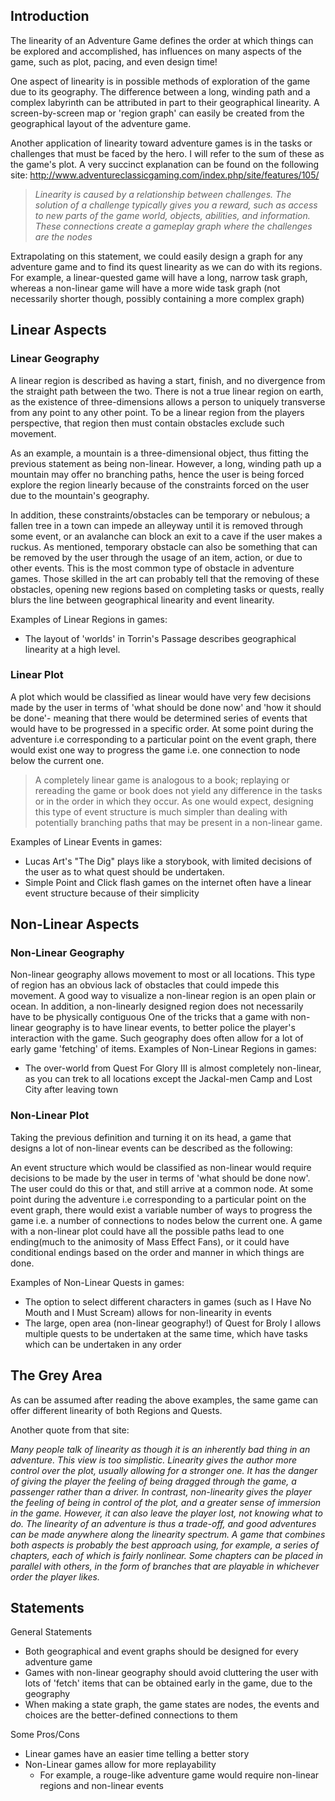 ## Introduction ##
The linearity of an Adventure Game defines the order at which things can be explored and accomplished, has influences on many aspects of the game, such as plot, pacing, and even design time!

One aspect of linearity is in possible methods of exploration of the game due to its geography. The difference between a long, winding path and a complex labyrinth can be attributed in part to their geographical linearity. A screen-by-screen map or 'region graph' can easily be created from the geographical layout of the adventure game.

Another application of linearity toward adventure games is in the tasks or challenges that must be faced by the hero. I will refer to the sum of these as the game's plot. A very succinct explanation can be found on the following site: http://www.adventureclassicgaming.com/index.php/site/features/105/
> _Linearity is caused by a relationship between challenges. The solution of a challenge typically gives you a reward, such as access to new parts of the game world, objects, abilities, and information. These connections create a gameplay graph where the challenges are the nodes_

Extrapolating on this statement, we could easily design a graph for any adventure game and to find its quest linearity as we can do with its regions. For example, a linear-quested game will have a long, narrow task graph, whereas a non-linear game will have a more wide task graph (not necessarily shorter though, possibly containing a more complex graph)

## Linear Aspects ##

### Linear Geography ###
A linear region is described as having a start, finish, and no divergence from the straight path between the two. There is not a true linear region on earth, as the existence of three-dimensions allows a person to uniquely transverse from any point to any other point. To be a linear region from the players perspective, that region then must contain obstacles exclude such movement.

As an example, a mountain is a three-dimensional object, thus fitting the previous statement as being non-linear. However, a long, winding path up a mountain may offer no branching paths, hence the user is being forced explore the region linearly because of the constraints forced on the user due to the mountain's geography.

In addition, these constraints/obstacles can be temporary or nebulous; a fallen tree in a town can impede an alleyway until it is removed through some event, or an avalanche can block an exit to a cave if the user makes a ruckus. As mentioned, temporary obstacle can also be something that can be removed by the user through the usage of an item, action, or due to other events. This is the most common type of obstacle in adventure games. Those skilled in the art can probably tell that the removing of these obstacles, opening new regions based on completing tasks or quests, really blurs the line between geographical linearity and event linearity.

Examples of Linear Regions in games:
  * The layout of 'worlds' in Torrin's Passage describes geographical linearity at a high level.

### Linear Plot ###
A plot which would be classified as linear would have very few decisions made by the user in terms of 'what should be done now' and 'how it should be done'- meaning that there would be determined series of events that would have to be progressed in a specific order. At some point during the adventure  i.e corresponding to a particular point on the event graph, there would exist one way to progress the game i.e. one connection to node below the current one.

> A completely linear game is analogous to a book; replaying or rereading the game or book does not yield any difference in the tasks or in the order in which they occur. As one would expect, designing this type of event structure is much simpler than dealing with potentially branching paths that may be present in a non-linear game.

Examples of Linear Events in games:
  * Lucas Art's "The Dig" plays like a storybook, with limited decisions of the user as to what quest should be undertaken.
  * Simple Point and Click flash games on the internet often have a linear event structure because of their simplicity


## Non-Linear Aspects ##

### Non-Linear Geography ###
Non-linear geography allows movement to most or all locations. This type of region has an obvious lack of obstacles that could impede this movement. A good way to visualize a non-linear region is an open plain or ocean. In addition, a non-linearly designed region does not necessarily have to be physically contiguous
One of the tricks that a game with non-linear geography is to have linear events, to better police the player's interaction with the game. Such geography does often allow for a lot of early game 'fetching' of items.
Examples of Non-Linear Regions in games:
  * The over-world from Quest For Glory III is almost completely non-linear, as you can trek to all locations except the Jackal-men Camp and Lost City after leaving town

### Non-Linear Plot ###
Taking the previous definition and turning it on its head, a game that designs a lot of non-linear events can be described as the following:

An event structure which would be classified as non-linear would require decisions to be made by the user in terms of 'what should be done now'. The user could do this or that, and still arrive at a common node. At some point during the adventure  i.e corresponding to a particular point on the event graph, there would exist a variable number of ways to progress the game i.e. a number of connections to nodes below the current one. A game with a non-linear plot could have all the possible paths lead to one ending(much to the animosity of Mass Effect Fans), or it could have conditional endings based on the order and manner in which things are done.

Examples of Non-Linear Quests in games:
  * The option to select different characters in games (such as I Have No Mouth and I Must Scream) allows for non-linearity in events
  * The large, open area (non-linear geography!) of Quest for Broly I allows multiple quests to be undertaken at the same time, which have tasks which can be undertaken in any order

## The Grey Area ##
As can be assumed after reading the above examples, the same game can offer different linearity of both Regions and Quests.

Another quote from that site:

_Many people talk of linearity as though it is an inherently bad thing in an adventure. This view is too simplistic. Linearity gives the author more control over the plot, usually allowing for a stronger one. It has the danger of giving the player the feeling of being dragged through the game, a passenger rather than a driver. In contrast, non-linearity gives the player the feeling of being in control of the plot, and a greater sense of immersion in the game. However, it can also leave the player lost, not knowing what to do. The linearity of an adventure is thus a trade-off, and good adventures can be made anywhere along the linearity spectrum. A game that combines both aspects is probably the best approach using, for example, a series of chapters, each of which is fairly nonlinear. Some chapters can be placed in parallel with others, in the form of branches that are playable in whichever order the player likes._

## Statements ##
General Statements
  * Both geographical and event graphs should be designed for every adventure game
  * Games with non-linear geography should avoid cluttering the user with lots of 'fetch' items that can be obtained early in the game, due to the geography
  * When making a state graph, the game states are nodes, the events and choices are the better-defined connections to them

Some Pros/Cons
  * Linear games have an easier time telling a better story
  * Non-Linear games allow for more replayability
    * For example, a rouge-like adventure game would require non-linear regions and non-linear events